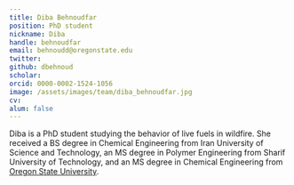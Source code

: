 ```yaml
---
title: Diba Behnoudfar
position: PhD student
nickname: Diba
handle: behnoudfar
email: behnoudd@oregonstate.edu
twitter:
github: dbehnoud
scholar:
orcid: 0000-0002-1524-1056
image: /assets/images/team/diba_behnoudfar.jpg
cv:
alum: false 
---
```

Diba is a PhD student studying the behavior of live fuels in wildfire.
She received a BS degree in Chemical Engineering from Iran University of Science and Technology, an MS degree in Polymer Engineering from Sharif University of Technology, and an MS degree in Chemical Engineering from [Oregon State University].

[Oregon State University]: http://oregonstate.edu/
[School of Mechanical, Industrial, and Manufacturing Engineering]: http://mime.oregonstate.edu
